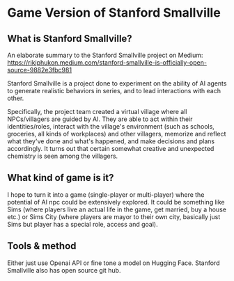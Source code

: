 # Game Version of Stanford Smallville

## What is Stanford Smallville?

An elaborate summary to the Stanford Smallville project on Medium: https://rikiphukon.medium.com/stanford-smallville-is-officially-open-source-9882e3fbc981

Stanford Smallville is a project done to experiment on the ability of AI agents to generate realistic behaviors in series, and to lead interactions with each other. 

Specifically, the project team created a virtual village where all NPCs/villagers are guided by AI. They are able to act within their identities/roles, interact with the village's environment (such as schools, groceries, all kinds of workplaces) and other villagers, memorize and reflect what they've done and what's happened, and make decisions and plans accordingly. It turns out that certain somewhat creative and unexpected chemistry is seen among the villagers.

## What kind of game is it?

I hope to turn it into a game (single-player or multi-player) where the potential of AI npc could be extensively explored. It could be something like Sims (where players live an actual life in the game, get married, buy a house etc.) or Sims City (where players are mayor to their own city, basically just Sims but player has a special role, access and goal). 

## Tools & method

Either just use Openai API or fine tone a model on Hugging Face. Stanford Smallville also has open source git hub.